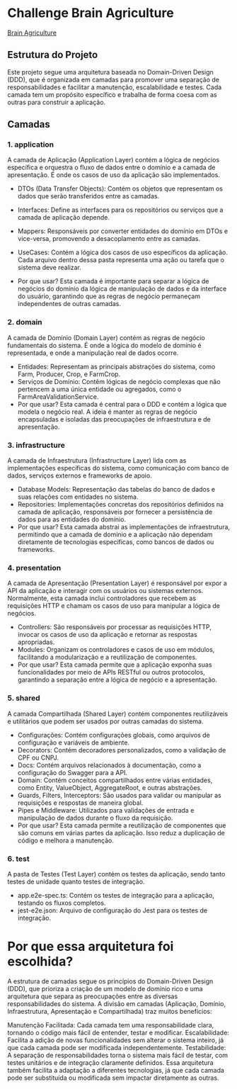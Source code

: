 # Challenge Brain Agriculture

[Brain Agriculture](./architecture.md)

## Estrutura do Projeto

Este projeto segue uma arquitetura baseada no Domain-Driven Design (DDD), que é organizada em camadas para promover uma separação de responsabilidades e facilitar a manutenção, escalabilidade e testes. Cada camada tem um propósito específico e trabalha de forma coesa com as outras para construir a aplicação.

## Camadas

### 1. application

A camada de Aplicação (Application Layer) contém a lógica de negócios específica e orquestra o fluxo de dados entre o domínio e a camada de apresentação. É onde os casos de uso da aplicação são implementados.

- DTOs (Data Transfer Objects): Contém os objetos que representam os dados que serão transferidos entre as camadas.
- Interfaces: Define as interfaces para os repositórios ou serviços que a camada de aplicação depende.
- Mappers: Responsáveis por converter entidades do domínio em DTOs e vice-versa, promovendo a desacoplamento entre as camadas.
- UseCases: Contém a lógica dos casos de uso específicos da aplicação. Cada arquivo dentro dessa pasta representa uma ação ou tarefa que o sistema deve realizar.

- Por que usar? Esta camada é importante para separar a lógica de negócios do domínio da lógica de manipulação de dados e da interface do usuário, garantindo que as regras de negócio permaneçam independentes de outras camadas.

### 2. domain

A camada de Domínio (Domain Layer) contém as regras de negócio fundamentais do sistema. É onde a lógica do modelo de domínio é representada, e onde a manipulação real de dados ocorre.

- Entidades: Representam as principais abstrações do sistema, como Farm, Producer, Crop, e FarmCrop.
- Serviços de Domínio: Contêm lógicas de negócio complexas que não pertencem a uma única entidade ou agregados, como o FarmAreaValidationService.
- Por que usar? Esta camada é central para o DDD e contém a lógica que modela o negócio real. A ideia é manter as regras de negócio encapsuladas e isoladas das preocupações de infraestrutura e de apresentação.

### 3. infrastructure

A camada de Infraestrutura (Infrastructure Layer) lida com as implementações específicas do sistema, como comunicação com banco de dados, serviços externos e frameworks de apoio.

- Database Models: Representação das tabelas do banco de dados e suas relações com entidades no sistema.
- Repositories: Implementações concretas dos repositórios definidos na camada de aplicação, responsáveis por fornecer a persistência de dados para as entidades do domínio.
- Por que usar? Esta camada abstrai as implementações de infraestrutura, permitindo que a camada de domínio e a aplicação não dependam diretamente de tecnologias específicas, como bancos de dados ou frameworks.

### 4. presentation

A camada de Apresentação (Presentation Layer) é responsável por expor a API da aplicação e interagir com os usuários ou sistemas externos. Normalmente, esta camada inclui controladores que recebem as requisições HTTP e chamam os casos de uso para manipular a lógica de negócios.

- Controllers: São responsáveis por processar as requisições HTTP, invocar os casos de uso da aplicação e retornar as respostas apropriadas.
- Modules: Organizam os controladores e casos de uso em módulos, facilitando a modularização e a reutilização de componentes.
- Por que usar? Esta camada permite que a aplicação exponha suas funcionalidades por meio de APIs RESTful ou outros protocolos, garantindo a separação entre a lógica de negócio e a apresentação.

### 5. shared

A camada Compartilhada (Shared Layer) contém componentes reutilizáveis e utilitários que podem ser usados por outras camadas do sistema.

- Configurações: Contém configurações globais, como arquivos de configuração e variáveis de ambiente.
- Decorators: Contém decoradores personalizados, como a validação de CPF ou CNPJ.
- Docs: Contém arquivos relacionados à documentação, como a configuração do Swagger para a API.
- Domain: Contém conceitos compartilhados entre várias entidades, como Entity, ValueObject, AggregateRoot, e outras abstrações.
- Guards, Filters, Interceptors: São usados para validar ou manipular as requisições e respostas de maneira global.
- Pipes e Middleware: Utilizados para validações de entrada e manipulação de dados durante o fluxo da requisição.
- Por que usar? Esta camada permite a reutilização de componentes que são comuns em várias partes da aplicação. Isso reduz a duplicação de código e melhora a manutenção.

### 6. test

A pasta de Testes (Test Layer) contém os testes da aplicação, sendo tanto testes de unidade quanto testes de integração.

- app.e2e-spec.ts: Contém os testes de integração para a aplicação, testando os fluxos completos.
- jest-e2e.json: Arquivo de configuração do Jest para os testes de integração.

# Por que essa arquitetura foi escolhida?

A estrutura de camadas segue os princípios do Domain-Driven Design (DDD), que prioriza a criação de um modelo de domínio rico e uma arquitetura que separa as preocupações entre as diversas responsabilidades do sistema. A divisão em camadas (Aplicação, Domínio, Infraestrutura, Apresentação e Compartilhada) traz muitos benefícios:

Manutenção Facilitada: Cada camada tem uma responsabilidade clara, tornando o código mais fácil de entender, testar e modificar.
Escalabilidade: Facilita a adição de novas funcionalidades sem alterar o sistema inteiro, já que cada camada pode ser modificada independentemente.
Testabilidade: A separação de responsabilidades torna o sistema mais fácil de testar, com testes unitários e de integração claramente definidos.
Essa arquitetura também facilita a adaptação a diferentes tecnologias, já que cada camada pode ser substituída ou modificada sem impactar diretamente as outras.
